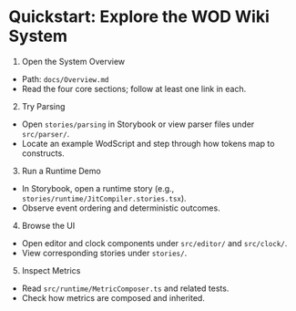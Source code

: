 # Quickstart: Explore the WOD Wiki System

1) Open the System Overview
- Path: `docs/Overview.md`
- Read the four core sections; follow at least one link in each.

2) Try Parsing
- Open `stories/parsing` in Storybook or view parser files under `src/parser/`.
- Locate an example WodScript and step through how tokens map to constructs.

3) Run a Runtime Demo
- In Storybook, open a runtime story (e.g., `stories/runtime/JitCompiler.stories.tsx`).
- Observe event ordering and deterministic outcomes.

4) Browse the UI
- Open editor and clock components under `src/editor/` and `src/clock/`.
- View corresponding stories under `stories/`.

5) Inspect Metrics
- Read `src/runtime/MetricComposer.ts` and related tests.
- Check how metrics are composed and inherited.
